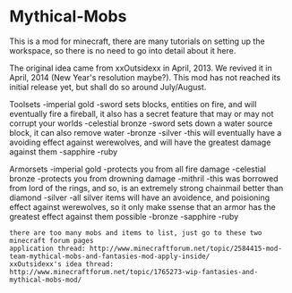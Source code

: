 Mythical-Mobs
=============

This is a mod for minecraft, there are many tutorials on setting up the workspace, so there is no need to go into detail about it here.
  
  The original idea came from xxOutsidexx in April, 2013. We revived it in April, 2014 (New Year's resolution maybe?). This mod has not reached its initial release yet, but shall do so around July/August.
  
  Toolsets
    -imperial gold
      -sword sets blocks, entities on fire, and will eventually fire a fireball, it also has a secret feature that may or         may not corrupt your worlds
    -celestial bronze
      -sword sets down a water source block, it can also remove water
    -bronze
    -silver
      -this will eventually have a avoiding effect against werewolves, and will have the greatest damage against them
    -sapphire
    -ruby
  
  Armorsets
    -imperial gold
      -protects you from all fire damage
    -celestial bronze
      -protects you from drowning damage
    -mithril
      -this was borrowed from lord of the rings, and so, is an extremely strong chainmail better than diamond
    -silver
      -all silver items will have an avoidence, and poisioning effect against werewolves, so it only make ssense that an          armor has the greatest effect against them possible
    -bronze
    -sapphire
    -ruby
    
    there are too many mobs and items to list, just go to these two minecraft forum pages
    application thread: http://www.minecraftforum.net/topic/2584415-mod-team-mythical-mobs-and-fantasies-mod-apply-inside/
    xxOutsidexx's idea thread: http://www.minecraftforum.net/topic/1765273-wip-fantasies-and-mythical-mobs-mod/
  

